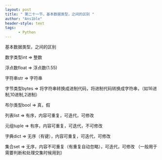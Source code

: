 ```yaml
---
layout: post
title: " 第二十一节，基本数据类型，之间的区别 "
author: "Ans1ble"
header-style: text
tags:
      - Python
---
```


基本数据类型，之间的区别

数字类型int => 整数

浮点数float => 浮点数(1.55)

字符串str => 字符串

字节类型bytes => 将字符串转换成进制代码，将进制代码转换成字符串，（如16进制,10进制,2进制）

布尔类型bool => 真，假

列表list => 有序，内容可重复，可迭代，可修改

元组tuple => 有序，内容可重复，可迭代，不可修改

字典dict => 无序（有键），内容可重复，可迭代，可修改

集合set => 无序，内容不可重复（有重复自动忽略），可迭代，可修改 （一般用于需要判断和处理交集时候用到）



